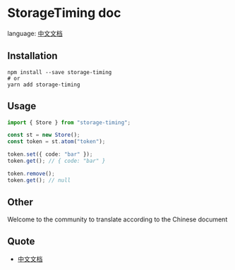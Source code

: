 # StorageTiming doc

language: [中文文档][1]

## Installation

```shell
npm install --save storage-timing
# or
yarn add storage-timing
```

## Usage

```ts
import { Store } from "storage-timing";

const st = new Store();
const token = st.atom("token");

token.set({ code: "bar" });
token.get(); // { code: "bar" }

token.remove();
token.get(); // null
```

## Other

Welcome to the community to translate according to the Chinese document

## Quote

- [中文文档][1]

[1]: ./docs/zh.md
